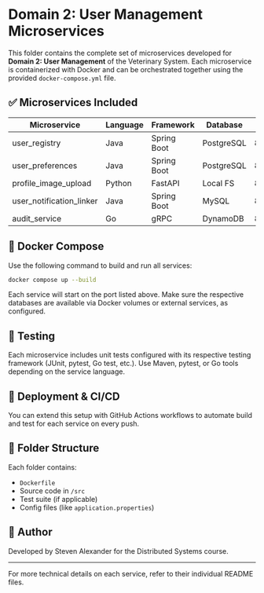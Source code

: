 # Domain 2: User Management Microservices

This folder contains the complete set of microservices developed for **Domain 2: User Management** of the Veterinary System. Each microservice is containerized with Docker and can be orchestrated together using the provided `docker-compose.yml` file.

## ✅ Microservices Included

| Microservice              | Language | Framework     | Database   | Port  |
|--------------------------|----------|---------------|------------|-------|
| user_registry            | Java     | Spring Boot   | PostgreSQL | 8081  |
| user_preferences         | Java     | Spring Boot   | PostgreSQL | 8082  |
| profile_image_upload     | Python   | FastAPI       | Local FS   | 8083  |
| user_notification_linker | Java     | Spring Boot   | MySQL      | 8084  |
| audit_service            | Go       | gRPC          | DynamoDB   | 8085  |

## 🐳 Docker Compose

Use the following command to build and run all services:

```bash
docker compose up --build
```

Each service will start on the port listed above. Make sure the respective databases are available via Docker volumes or external services, as configured.

## 🧪 Testing

Each microservice includes unit tests configured with its respective testing framework (JUnit, pytest, Go test, etc.). Use Maven, pytest, or Go tools depending on the service language.

## 🚀 Deployment & CI/CD

You can extend this setup with GitHub Actions workflows to automate build and test for each service on every push.

## 📁 Folder Structure

Each folder contains:

- `Dockerfile`
- Source code in `/src`
- Test suite (if applicable)
- Config files (like `application.properties`)

## 👤 Author

Developed by Steven Alexander for the Distributed Systems course.

---

For more technical details on each service, refer to their individual README files.
